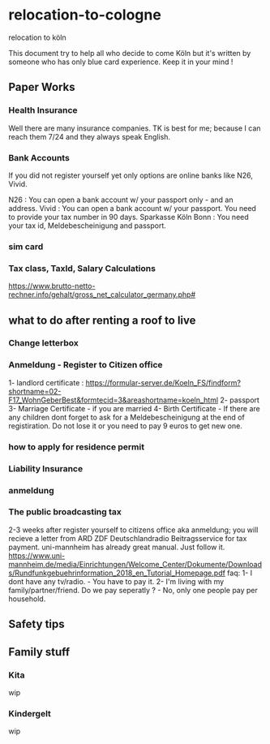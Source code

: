 # relocation-to-cologne
relocation to köln

This document try to help all who decide to come Köln but it's written by someone who has only blue card experience. Keep it in your mind !

## Paper Works 

### Health Insurance

Well there are many insurance companies. 
TK is best for me; because I can reach them 7/24 and they always speak English. 


### Bank Accounts 
If you did not register yourself yet only options are online banks like N26, Vivid.

N26 : You can open a bank account w/ your passport only - and an address.
Vivid : You can open a bank account w/ your passport. You need to provide your tax number in 90 days.
Sparkasse Köln Bonn : You need your tax id, Meldebescheinigung and passport.

 
### sim card

### Tax class, TaxId, Salary Calculations 
https://www.brutto-netto-rechner.info/gehalt/gross_net_calculator_germany.php#

## what to do after renting a roof to live
### Change letterbox
### Anmeldung - Register to Citizen office
1- landlord certificate : https://formular-server.de/Koeln_FS/findform?shortname=02-F17_WohnGeberBest&formtecid=3&areashortname=koeln_html
2- passport 
3- Marriage Certificate - if you are married
4- Birth Certificate - If there are any children
dont forget to ask for a Meldebescheinigung at the end of registiration. Do not lose it or you need to pay 9 euros to get new one. 

### how to apply for residence permit
### Liability Insurance 
### anmeldung  
### The public broadcasting tax 
2-3 weeks after register yourself to citizens office aka anmeldung; you will recieve a letter from ARD ZDF Deutschlandradio Beitragsservice for tax payment.
uni-mannheim has already great manual. Just follow it.
https://www.uni-mannheim.de/media/Einrichtungen/Welcome_Center/Dokumente/Downloads/Rundfunkgebuehrinformation_2018_en_Tutorial_Homepage.pdf 
faq:
1- I dont have any tv/radio. - You have to pay it.
2- I'm living with my family/partner/friend. Do we pay seperatly ? - No, only one people pay per household.
 

## Safety tips 


## Family stuff
### Kita
wip

### Kindergelt 
wip 



